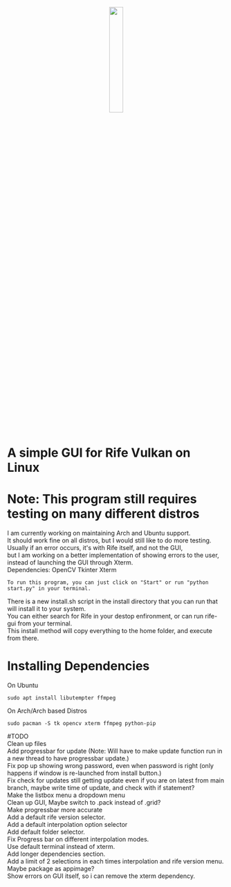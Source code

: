 
<p align=center>
  <img src="https://github.com/TNTwise/Rife-Vulkan-GUI-Linux/blob/main/icons/Icon.svg" width = "25%">
</p>

# A simple GUI for Rife Vulkan on Linux
# Note: This program still requires testing on many different distros
 I am currently working on maintaining Arch and Ubuntu support. <br />
 It should work fine on all distros, but I would still like to do more testing. <br />
 Usually if an error occurs, it's with Rife itself, and not the GUI, <br />
 but I am working on a better implementation of showing errors to the user, instead of launching the GUI through Xterm. <br />
Dependencies:
OpenCV
Tkinter
Xterm <br />
```
To run this program, you can just click on "Start" or run "python start.py" in your terminal.
```
There is a new install.sh script in the install directory that you can run that will install it to your system. <br />
You can either search for Rife in your destop enfironment, or can run rife-gui from your terminal. <br />
This install method will copy everything to the home folder, and execute from there. <br />
# Installing Dependencies
On Ubuntu <br />
```
sudo apt install libutempter ffmpeg
```
On Arch/Arch based Distros <br />
```
sudo pacman -S tk opencv xterm ffmpeg python-pip
```

#TODO <br />
Clean up files <br />
Add progressbar for update (Note: Will have to make update function run in a new thread to have progressbar update.) <br />
Fix pop up showing wrong password, even when password is right (only happens if window is re-launched from install button.) <br />
Fix check for updates still getting update even if you are on latest from main branch, maybe write time of update, and check with if statement? <br />
Make the listbox menu a dropdown menu <br />
Clean up GUI, Maybe switch to .pack instead of .grid? <br />
Make progressbar more accurate  <br />
Add a default rife version selector. <br />
Add a default interpolation option selector <br />
Add default folder selector. <br />
Fix Progress bar on different interpolation modes. <br />
Use default terminal instead of xterm. <br />
Add longer dependencies section. <br />
Add a limit of 2 selections in each times interpolation and rife version menu. <br />
Maybe package as appimage? <br />
Show errors on GUI itself, so i can remove the xterm dependency. <br />
